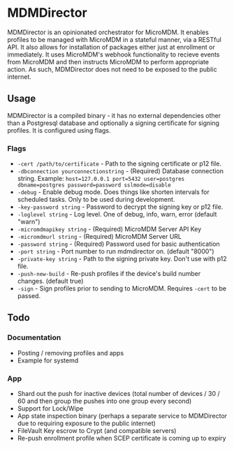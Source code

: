 # MDMDirector

MDMDirector is an opinionated orchestrator for MicroMDM. It enables profiles to be managed with MicroMDM in a stateful manner, via a RESTful API. It also allows for installation of packages either just at enrollment or immediately. It uses MicroMDM's webhook functionality to recieve events from MicroMDM and then instructs MicroMDM to perform appropriate action. As such, MDMDirector does not need to be exposed to the public internet.

## Usage

MDMDirector is a compiled binary - it has no external dependencies other than a Postgresql database and optionally a signing certificate for signing profiles. It is configured using flags.

### Flags

* `-cert /path/to/certificate` - Path to the signing certificate or p12 file.
* `-dbconnection yourconnectionstring` - (Required) Database connection string. Example: `host=127.0.0.1 port=5432 user=postgres dbname=postgres password=password sslmode=disable`
* `-debug` - Enable debug mode. Does things like shorten intervals for scheduled tasks. Only to be used during development.
* `-key-password string` - Password to decrypt the signing key or p12 file.
* `-loglevel string` - Log level. One of debug, info, warn, error (default "warn")
* `-micromdmapikey string` - (Required) MicroMDM Server API Key
* `-micromdmurl string` - (Required) MicroMDM Server URL
* `-password string` - (Required) Password used for basic authentication
* `-port string` - Port number to run mdmdirector on. (default "8000")
* `-private-key string` - Path to the signing private key. Don't use with p12 file.
* `-push-new-build` - Re-push profiles if the device's build number changes. (default true)
* `-sign` - Sign profiles prior to sending to MicroMDM. Requires `-cert` to be passed.

## Todo

### Documentation

* Posting / removing profiles and apps
* Example for systemd

### App

* Shard out the push for inactive devices (total number of devices / 30 / 60 and then group the pushes into one group every second)
* Support for Lock/Wipe
* App state inspection binary (perhaps a separate service to MDMDirector due to requiring exposure to the public internet)
* FileVault Key escrow to Crypt (and compatible servers)
* Re-push enrollment profile when SCEP certificate is coming up to expiry
